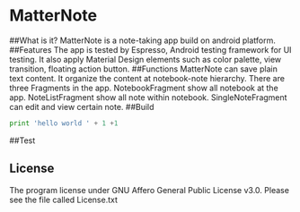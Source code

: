 # MatterNote
##What is it?
MatterNote is a note-taking app build on android platform.
##Features
The app is tested by Espresso, Android testing framework for UI testing. It also apply Material Design elements such as color palette, view transition, floating action button.
##Functions
MatterNote can save plain text content. It organize the content at notebook-note hierarchy.
There are three Fragments in the app. NotebookFragment show all notebook at the app. NoteListFragment show all note within notebook. SingleNoteFragment can edit and view certain note.
##Build
```python
print 'hello world ' + 1 +1 
```
##Test
## License
The program license under GNU Affero General Public License v3.0. Please see the file called License.txt
